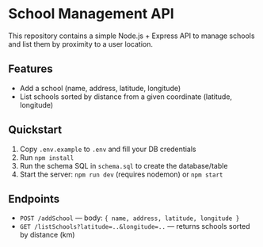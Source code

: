 # School Management API

This repository contains a simple Node.js + Express API to manage schools and list them by proximity to a user location.

## Features
- Add a school (name, address, latitude, longitude)
- List schools sorted by distance from a given coordinate (latitude, longitude)

## Quickstart
1. Copy `.env.example` to `.env` and fill your DB credentials
2. Run `npm install`
3. Run the schema SQL in `schema.sql` to create the database/table
4. Start the server: `npm run dev` (requires nodemon) or `npm start`

## Endpoints
- `POST /addSchool` — body: `{ name, address, latitude, longitude }`
- `GET /listSchools?latitude=..&longitude=..` — returns schools sorted by distance (km)
